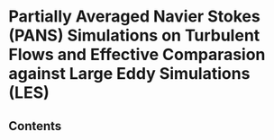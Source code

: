 # Partially Averaged Navier Stokes (PANS) Simulations on Turbulent Flows and Effective Comparasion against Large Eddy Simulations (LES)

## Contents

